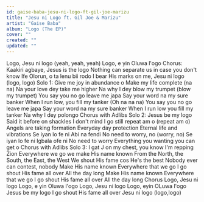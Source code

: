 ```yaml
---
id: gaise-baba-jesu-ni-logo-ft-gil-joe-marizu
title: "Jesu ni Logo ft. Gil Joe & Marizu"
artist: "Gaise Baba"
album: "Logo (The EP)"
cover: ""
created: ""
updated: ""
---
```


Logo, Jesu ni logo (yeah, yeah, yeah)
Logo, e yin Oluwa l'ogo
Chorus:
Kaakiri agbaye, Jesus is the logo
Nothing can separate us in case you don't know
Ife Olorun, o ta lenu bii rodo
I bear His marks on me, Jesu ni logo (logo, logo)
Solo 1:
Give me joy in abundance o
Make my life complete (na na)
Na your love dey take me higher
Na why I dey blow my trumpet (blow my trumpet)
You say you no go leave me japa
Say your word na my sure banker
When I run low, you fill my tanker
(Oh na na na)
You say you no go leave me japa
Say your word na my sure banker
When I run low you fill my tanker
Na why I dey polongo
Chorus with Adlibs
Solo 2:
Jesus be my logo
Said it before on shackles
I don't mind I go still repeat am o (repeat am o)
Angels are taking formation
Everyday day protection
Eternal life and vibrations
Se iyan lo fe ni
Abi na fendi
No need to worry, no (worry, no)
Se iyan lo fe ni
Igbala ofe ni
No need to worry
Everything you wanting you can get o
Chorus with Adlibs
Solo 3:
I gat J on my chest, you know I'm repping Zion
Everywhere we go we make His name known
From the North, the South, the East, the West
We shout His fame cos He's the best
Nobody ever can contest, nobody
Make His name known
Everywhere that we go
I go shout His fame all over
All the day long
Make His name known
Everywhere that we go
I go shout His fame all over
All the day long
Chorus
Logo, Jesu ni logo
Logo, e yin Oluwa l'ogo
Logo, Jesu ni logo
Logo, eyin OLuwa l'ogo
Jesus be my logo
I go shout His fame all over
Jesu ni logo (logo,logo)